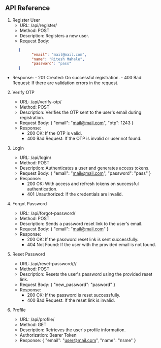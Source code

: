API Reference
-------------

1. Register User
    - URL: /api/register/
    - Method: POST
    - Description: Registers a new user.
    - Request Body:
```json
      {
            "email": "mail@mail.com",
            "name": "Ritesh Mahale",
            "password": "pass"
      }
```
- Response:
        - 201 Created: On successful registration.
        - 400 Bad Request: If there are validation errors in the request.

2. Verify OTP
    - URL: /api/verify-otp/
    - Method: POST
    - Description: Verifies the OTP sent to the user's email during registration.
    - Request Body:
        {
            "email": "mail@mail.com",
            "otp": 1243
        }
    - Response:
        - 200 OK: If the OTP is valid.
        - 400 Bad Request: If the OTP is invalid or user not found.

3. Login
    - URL: /api/login/
    - Method: POST
    - Description: Authenticates a user and generates access tokens.
    - Request Body:
        {
            "email": "mail@mail.com",
            "password": "pass"
        }
    - Response:
        - 200 OK: With access and refresh tokens on successful authentication.
        - 401 Unauthorized: If the credentials are invalid.

4. Forgot Password
    - URL: /api/forgot-password/
    - Method: POST
    - Description: Sends a password reset link to the user's email.
    - Request Body:
        {
            "email": "mail@mail.com"
        }
    - Response:
        - 200 OK: If the password reset link is sent successfully.
        - 404 Not Found: If the user with the provided email is not found.

5. Reset Password
    - URL: /api/reset-password/<uidb64>/<token>/
    - Method: POST
    - Description: Resets the user's password using the provided reset link.
    - Request Body:
        {
            "new_password": "pasword"
        }
    - Response:
        - 200 OK: If the password is reset successfully.
        - 400 Bad Request: If the reset link is invalid.

6. Profile
    - URL: /api/profile/
    - Method: GET
    - Description: Retrieves the user's profile information.
    - Authorization: Bearer Token
    - Response:
        {
            "email": "user@mail.com",
            "name": "nsme"
        }
